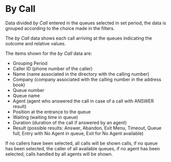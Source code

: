 # By Call

Data divided *by Call* entered in the queues selected in
set period, the data is grouped according to the choice
made in the filters.

The *by Call* data shows each call arriving at the queues
indicating the outcome and relative values.

The items shown for the *by Call* data are:

- Grouping Period
- Caller ID (phone number of the caller)
- Name (name associated in the directory with the calling number)
- Company (company associated with the calling number in the address book)
- Queue number
- Queue name
- Agent (agent who answered the call in case of a call with
ANSWER result)
- Position at the entrance to the queue
- Waiting (waiting time in queue)
- Duration (duration of the call if answered by an agent)
- Result (possible results: Answer, Abandon, Exit Menu,
Timeout, Queue full, Entry with No Agent in queue, Exit for
No Agent available)

If no callers have been selected, all calls will be shown
calls, if no queue has been selected, the
caller of all available queues, if no agent has been
selected, calls handled by all agents will be shown.
